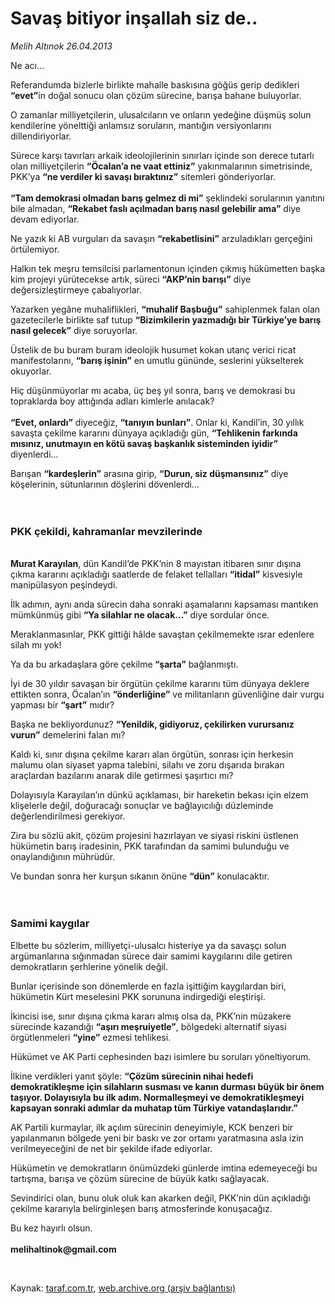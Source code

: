 # Savaş bitiyor inşallah siz de..

*Melih Altınok 26.04.2013*

<div class="yazi"><p>Ne acı...</p>
<p>Referandumda bizlerle birlikte mahalle baskısına göğüs gerip dedikleri <b>“evet”</b>in doğal sonucu olan çözüm sürecine, barışa bahane buluyorlar.</p>
<p>O zamanlar milliyetçilerin, ulusalcıların ve onların yedeğine düşmüş solun kendilerine yönelttiği anlamsız soruların, mantığın versiyonlarını dillendiriyorlar.</p>
<p>Sürece karşı tavırları arkaik ideolojilerinin sınırları içinde son derece tutarlı olan milliyetçilerin <b>“Öcalan’a ne vaat ettiniz”</b> yakınmalarının simetrisinde, PKK’ya <b>“ne verdiler ki savaşı bıraktınız”</b> sitemleri gönderiyorlar.<br/><br/><b>“Tam demokrasi olmadan barış gelmez di mi”</b> şeklindeki sorularının yanıtını bile almadan, <b>“Rekabet faslı açılmadan barış nasıl gelebilir ama”</b> diye devam ediyorlar. </p>
<p>Ne yazık ki AB vurguları da savaşın <b>“rekabetlisini”</b> arzuladıkları gerçeğini örtülemiyor.</p>
<p>Halkın tek meşru temsilcisi parlamentonun içinden çıkmış hükümetten başka kim projeyi yürütecekse artık, süreci <b>“AKP’nin barışı”</b> diye değersizleştirmeye çabalıyorlar.</p>
<p>Yazarken yegâne muhaliflikleri, <b>“muhalif Başbuğu”</b> sahiplenmek falan olan gazetecilerle birlikte saf tutup <b>“Bizimkilerin yazmadığı bir Türkiye’ye barış nasıl gelecek”</b> diye soruyorlar.</p>
<p>Üstelik de bu buram buram ideolojik husumet kokan utanç verici ricat manifestolarını, <b>“barış işinin”</b> en umutlu gününde, seslerini yükselterek okuyorlar.</p>
<p>Hiç düşünmüyorlar mı acaba, üç beş yıl sonra, barış ve demokrasi bu topraklarda boy attığında adları kimlerle anılacak?<br/><br/><b>“Evet, onlardı”</b> diyeceğiz, <b>“tanıyın bunları”</b>. Onlar ki, Kandil’in, 30 yıllık savaşta çekilme kararını dünyaya açıkladığı gün, <b>“Tehlikenin farkında mısınız, unutmayın en kötü savaş başkanlık sisteminden iyidir”</b> diyenlerdi...</p>
<p>Barışan <b>“kardeşlerin”</b> arasına girip, <b>“Durun, siz düşmansınız”</b> diye köşelerinin, sütunlarının döşlerini dövenlerdi...<br/><br/><br/></p>
<h3>PKK çekildi, kahramanlar mevzilerinde</h3>
<p><b><br/>Murat Karayılan</b>, dün Kandil’de PKK’nin 8 mayıstan itibaren sınır dışına çıkma kararını açıkladığı saatlerde de felaket tellalları <b>“itidal”</b> kisvesiyle manipülasyon peşindeydi.</p>
<p>İlk adımın, aynı anda sürecin daha sonraki aşamalarını kapsaması mantıken mümkünmüş gibi <b>“Ya silahlar ne olacak...”</b> diye sordular önce.</p>
<p>Meraklanmasınlar, PKK gittiği hâlde savaştan çekilmemekte ısrar edenlere silah mı yok! </p>
<p>Ya da bu arkadaşlara göre çekilme<b> “şarta”</b> bağlanmıştı.</p>
<p>İyi de 30 yıldır savaşan bir örgütün çekilme kararını tüm dünyaya deklere ettikten sonra, Öcalan’ın <b>“önderliğine”</b> ve militanların güvenliğine dair vurgu yapması bir <b>“şart”</b> mıdır?</p>
<p>Başka ne bekliyordunuz? <b>“Yenildik, gidiyoruz, çekilirken vurursanız vurun”</b> demelerini falan mı?</p>
<p>Kaldı ki, sınır dışına çekilme kararı alan örgütün, sonrası için herkesin malumu olan siyaset yapma talebini, silahı ve zoru dışarıda bırakan araçlardan bazılarını anarak dile getirmesi şaşırtıcı mı?</p>
<p>Dolayısıyla Karayılan’ın dünkü açıklaması, bir hareketin bekası için elzem klişelerle değil, doğuracağı sonuçlar ve bağlayıcılığı düzleminde değerlendirilmesi gerekiyor.</p>
<p>Zira bu sözlü akit, çözüm projesini hazırlayan ve siyasi riskini üstlenen hükümetin barış iradesinin, PKK tarafından da samimi bulunduğu ve onaylandığının mührüdür.</p>
<p>Ve bundan sonra her kurşun sıkanın önüne <b>“dün”</b> konulacaktır.<br/><br/><br/></p>
<h3>Samimi kaygılar</h3>
<p>Elbette bu sözlerim, milliyetçi-ulusalcı histeriye ya da savaşçı solun argümanlarına sığınmadan sürece dair samimi kaygılarını dile getiren demokratların şerhlerine yönelik değil.</p>
<p>Bunlar içerisinde son dönemlerde en fazla işittiğim kaygılardan biri, hükümetin Kürt meselesini PKK sorununa indirgediği eleştirişi.</p>
<p>İkincisi ise, sınır dışına çıkma kararı almış olsa da, PKK’nin müzakere sürecinde kazandığı <b>“aşırı meşruiyetle”</b>, bölgedeki alternatif siyasi örgütlenmeleri <b>“yine”</b> ezmesi tehlikesi.</p>
<p>Hükümet ve AK Parti cephesinden bazı isimlere bu soruları yöneltiyorum. </p>
<p>İlkine verdikleri yanıt şöyle: <b>“Çözüm sürecinin nihai hedefi demokratikleşme için silahların susması ve kanın durması büyük bir önem taşıyor. Dolayısıyla bu ilk adım. Normalleşmeyi ve demokratikleşmeyi kapsayan sonraki adımlar da muhatap tüm Türkiye vatandaşlarıdır.”</b></p>
<p>AK Partili kurmaylar, ilk açılım sürecinin deneyimiyle, KCK benzeri bir yapılanmanın bölgede yeni bir baskı ve zor ortamı yaratmasına asla izin verilmeyeceğini de net bir şekilde ifade ediyorlar.</p>
<p>Hükümetin ve demokratların önümüzdeki günlerde imtina edemeyeceği bu tartışma, barışa ve çözüm sürecine de büyük katkı sağlayacak.</p>
<p>Sevindirici olan, bunu oluk oluk kan akarken değil, PKK’nin dün açıkladığı çekilme kararıyla belirginleşen barış atmosferinde konuşacağız.</p>
<p>Bu kez hayırlı olsun.<br/><br/><b>melihaltinok@gmail.com</b></p>
<p> </p>
</div>

Kaynak: [taraf.com.tr](http://www.taraf.com.tr/melih-altinok/makale-savas-bitiyor-insallah-siz-de.htm), [web.archive.org (arşiv bağlantısı)](http://web.archive.org/web/20131226072327/http://www.taraf.com.tr/melih-altinok/makale-savas-bitiyor-insallah-siz-de.htm)

